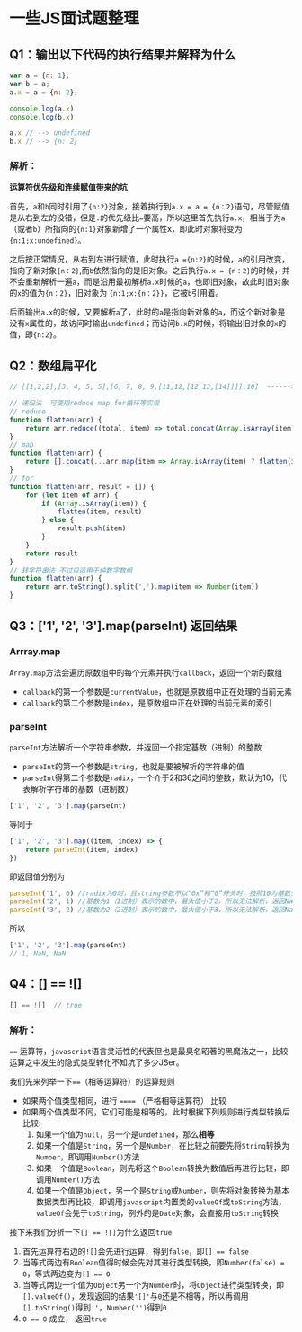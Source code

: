 # 一些JS面试题整理

## Q1：输出以下代码的执行结果并解释为什么

```javascript
var a = {n: 1};
var b = a;
a.x = a = {n: 2};

console.log(a.x)
console.log(b.x)

a.x // --> undefined
b.x // --> {n: 2}
```

### 解析：

**运算符优先级和连续赋值带来的坑**

首先，`a`和`b`同时引用了`{n:2}`对象，接着执行到`a.x = a = {n：2}`语句，尽管赋值是从右到左的没错，但是`.`的优先级比`=`要高，所以这里首先执行`a.x`，相当于为`a`（或者`b`）所指向的`{n:1}`对象新增了一个属性x，即此时对象将变为`{n:1;x:undefined}`。

之后按正常情况，从右到左进行赋值，此时执行`a ={n:2}`的时候，`a`的引用改变，指向了新对象`{n：2}`,而`b`依然指向的是旧对象。之后执行`a.x = {n：2}`的时候，并不会重新解析一遍`a`，而是沿用最初解析`a.x`时候的`a`，也即旧对象，故此时旧对象的`x`的值为`{n：2}`，旧对象为 `{n:1;x:{n：2}}`，它被`b`引用着。

后面输出`a.x`的时候，又要解析`a`了，此时的`a`是指向新对象的`a`，而这个新对象是没有`x`属性的，故访问时输出`undefined`；而访问`b.x`的时候，将输出旧对象的`x`的值，即`{n:2}`。

## Q2：数组扁平化

```javascript
// [[1,2,2],[3, 4, 5, 5],[6, 7, 8, 9,[11,12,[12,13,[14]]]],10]  ------>   [1,2,2,3,4,5,5,6,7,8,9,11,12,12,13,14,10]

// 递归法  可使用reduce map for循环等实现
// reduce
function flatten(arr) {
    return arr.reduce((total, item) => total.concat(Array.isArray(item) ? flatten(item) : [item]), [])
}
// map
function flatten(arr) {
    return [].concat(...arr.map(item => Array.isArray(item) ? flatten(item) : item))
}
// for
function flatten(arr, result = []) {
    for (let item of arr) {
        if (Array.isArray(item)) {
            flatten(item, result)
        } else {
            result.push(item)
        }
    }
    return result
}
// 转字符串法 不过只适用于纯数字数组
function flatten(arr) {
    return arr.toString().split(',').map(item => Number(item))
}
```

## Q3：['1', '2', '3'].map(parseInt) 返回结果

### Arrray.map

`Array.map`方法会遍历原数组中的每个元素并执行`callback`，返回一个新的数组

- `callback`的第一个参数是`currentValue`，也就是原数组中正在处理的当前元素
- `callback`的第二个参数是`index`，是原数组中正在处理的当前元素的索引

### parseInt

`parseInt`方法解析一个字符串参数，并返回一个指定基数（进制）的整数

- `parseInt`的第一个参数是`string`，也就是要被解析的字符串的值
- `parseInt`得第二个参数是`radix`，一个介于2和36之间的整数，默认为10，代表解析字符串的基数（进制数）

```javascript
['1', '2', '3'].map(parseInt)
```

等同于

```javascript
['1', '2', '3'].map((item, index) => {
    return parseInt(item, index)
})
```

即返回值分别为

```javascript
parseInt('1', 0) //radix为0时，且string参数不以“0x”和“0”开头时，按照10为基数处理。这个时候返回1
parseInt('2', 1) //基数为1（1进制）表示的数中，最大值小于2，所以无法解析，返回NaN
parseInt('3', 2) //基数为2（2进制）表示的数中，最大值小于3，所以无法解析，返回NaN
```

所以

```javascript
['1', '2', '3'].map(parseInt)
// 1, NaN, NaN
```

## Q4：[] == ![]

```javascript
[] == ![]  // true
```

### 解析：

`==` 运算符，`javascript`语言灵活性的代表但也是最臭名昭著的黑魔法之一，比较运算之中发生的隐式类型转化不知坑了多少JSer。

我们先来列举一下`==`（相等运算符）的运算规则

- 如果两个值类型相同，进行 `====` （严格相等运算符） 比较
- 如果两个值类型不同，它们可能是相等的，此时根据下列规则进行类型转换后比较:
    1. 如果一个值为`null`，另一个是`undefined`，那么**相等**
    2. 如果一个值是`String`，另一个是`Number`，在比较之前要先将`String`转换为`Number`，即调用`Number()`方法
    3. 如果一个值是`Boolean`，则先将这个`Boolean`转换为数值后再进行比较，即调用`Number()`方法
    4. 如果一个值是`Object`，另一个是`String`或`Number`，则先将对象转换为基本数据类型再比较，即调用`javascript`内置类的`valueOf`或`toString`方法，`valueOf`会先于`toString`，例外的是`Date`对象，会直接用`toString`转换

接下来我们分析一下`[] == ![]`为什么返回`true`

1. 首先运算符右边的`![]`会先进行运算，得到`false`，即`[] == false`
2. 当等式两边有`Boolean`值得时候会先对其进行类型转换，即`Number(false) = 0`，等式两边变为`[] == 0`
3. 当等式两边一个值为`Object`另一个为`Number`时，将`Object`进行类型转换，即`[].valueOf()`，发现返回的结果`'[]'`与`0`还是不相等，所以再调用`[].toString()`得到`''`，`Number('')`得到`0`
4. `0 == 0` 成立， 返回`true`